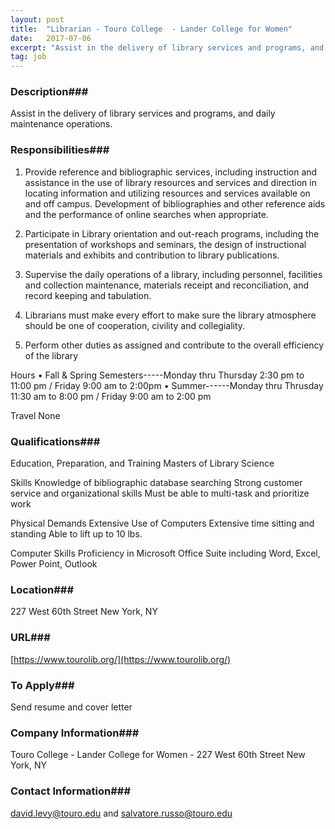 ```yaml
---
layout: post
title:  "Librarian - Touro College  - Lander College for Women"
date:   2017-07-06
excerpt: "Assist in the delivery of library services and programs, and daily maintenance operations."
tag: job
---
```


### Description###

Assist in the delivery of library services and programs, and daily maintenance operations.


### Responsibilities###

1.	Provide reference and bibliographic services, including instruction and assistance in the use of library resources and services and direction in locating information and utilizing resources and services available on and off campus. Development of bibliographies and other reference aids and the performance of online searches when appropriate.


2.	Participate in Library orientation and out-reach programs, including the presentation of workshops and seminars, the design of instructional materials and exhibits and contribution to library publications.

3.	Supervise the daily operations of a library, including personnel, facilities and collection maintenance, materials receipt and reconciliation, and record keeping and tabulation.

4.	Librarians must make every effort to make sure the library atmosphere should be one of cooperation, civility and collegiality.

5.	Perform other duties as assigned and contribute to the overall efficiency of the library



Hours
•	Fall & Spring Semesters-----Monday thru Thursday 2:30 pm to 11:00 pm / Friday 9:00 am to 2:00pm
•	Summer------Monday thru Thrusday 11:30 am to 8:00 pm / Friday 9:00 am to 2:00 pm

Travel
           None



### Qualifications###


Education, Preparation, and Training
 	Masters  of Library Science

Skills
 	Knowledge of bibliographic database searching
 	Strong customer service and organizational skills
 	Must be able to multi-task and prioritize work

 
Physical Demands
 	Extensive Use of Computers
 	Extensive time sitting and standing
 	Able to lift up to 10 lbs.

Computer Skills
 	Proficiency in Microsoft Office Suite including Word, Excel, Power Point, Outlook




### Location###

227 West 60th Street New York, NY


### URL###

[https://www.tourolib.org/](https://www.tourolib.org/)

### To Apply###

Send resume and cover letter


### Company Information###

Touro College - Lander College for Women - 227 West 60th Street New York, NY


### Contact Information###

david.levy@touro.edu  and salvatore.russo@touro.edu

